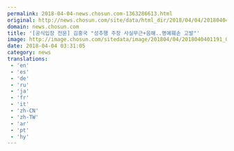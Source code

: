 ```yaml
---
permalink: 2018-04-04-news.chosun.com-1363286613.html
original: http://news.chosun.com/site/data/html_dir/2018/04/04/2018040401246.html
domain: news.chosun.com
title: '[공식입장 전문] 김흥국 "성추행 주장 사실무근+음해..명예훼손 고발"'
image: http://image.chosun.com/sitedata/image/201804/04/2018040401191_0.jpg
date: 2018-04-04 03:31:05
category: news
translations: 
 - 'en'
 - 'es'
 - 'de'
 - 'ru'
 - 'ja'
 - 'fr'
 - 'it'
 - 'zh-CN'
 - 'zh-TW'
 - 'ar'
 - 'pt'
 - 'hy'
---
```


